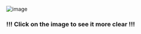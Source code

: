 ![image](https://github.com/LongTran15200/LeetC-CWars-Cchef-etc/assets/128632373/3ca9adfe-2f39-48e2-b378-2b9d13cc7945)


### !!! Click on the image to see it more clear !!!

